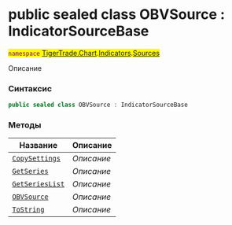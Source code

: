 
# public sealed class OBVSource : IndicatorSourceBase
<mark style="color:purple;">`namespace` [TigerTrade.Chart](../../../TigerTrade.Chart.md).[Indicators](../../../TigerTrade.Chart/Indicators.md).[Sources](../../../TigerTrade.Chart/Indicators/Sources.md)



Описание

### Синтаксис
```csharp
public sealed class OBVSource : IndicatorSourceBase
```


### Методы
| Название | Описание |
| --- | --- |
| [`CopySettings`](./OBVSource.cs/Методы/CopySettings.md) | *Описание* |
| [`GetSeries`](./OBVSource.cs/Методы/GetSeries.md) | *Описание* |
| [`GetSeriesList`](./OBVSource.cs/Методы/GetSeriesList.md) | *Описание* |
| [`OBVSource`](./OBVSource.cs/Методы/OBVSource.md) | *Описание* |
| [`ToString`](./OBVSource.cs/Методы/ToString.md) | *Описание* |



